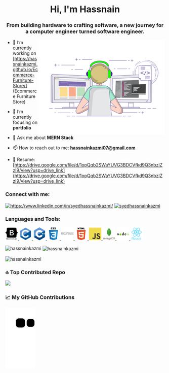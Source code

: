 <h1 align="center">Hi, I'm Hassnain</h1>
<h3 align="center">From building hardware to crafting software, a new journey for a computer engineer turned software engineer.</h3>

<img align="right" alt="Coding" width="400" src="https://raw.githubusercontent.com/devSouvik/devSouvik/master/gif3.gif"> 

- 🔭 I’m currently working on [https://hassnainkazmi.github.io/Ecommerce-Furniture-Store/] (Ecommerce Furniture Store)

- 🌱 I’m currently focusing on **portfolio**

- 💬 Ask me about **MERN Stack**

- 📫 How to reach out to me: **hassnainkazmi07@gmail.com**

- 📄 Resume: [https://drive.google.com/file/d/1opQqb2SWaYUVG3BDCVfkd9Q3nbzIZzI9/view?usp=drive_link](https://drive.google.com/file/d/1opQqb2SWaYUVG3BDCVfkd9Q3nbzIZzI9/view?usp=drive_link)

<h3 align="left">Connect with me:</h3>
<p align="left">
<a href="https://linkedin.com/in/https://www.linkedin.com/in/syedhassnainkazmi/" target="blank"><img align="center" src="https://raw.githubusercontent.com/rahuldkjain/github-profile-readme-generator/master/src/images/icons/Social/linked-in-alt.svg" alt="https://www.linkedin.com/in/syedhassnainkazmi/" height="30" width="40" /></a>
<a href="https://www.leetcode.com/syedhassnainkazmi" target="blank"><img align="center" src="https://raw.githubusercontent.com/rahuldkjain/github-profile-readme-generator/master/src/images/icons/Social/leet-code.svg" alt="syedhassnainkazmi" height="30" width="40" /></a>
</p>

<h3 align="left">Languages and Tools:</h3>
<p align="left"> <a href="https://getbootstrap.com" target="_blank" rel="noreferrer"> <img src="https://raw.githubusercontent.com/devicons/devicon/master/icons/bootstrap/bootstrap-plain-wordmark.svg" alt="bootstrap" width="40" height="40"/> </a> <a href="https://www.cprogramming.com/" target="_blank" rel="noreferrer"> <img src="https://raw.githubusercontent.com/devicons/devicon/master/icons/c/c-original.svg" alt="c" width="40" height="40"/> </a> <a href="https://www.w3schools.com/cpp/" target="_blank" rel="noreferrer"> <img src="https://raw.githubusercontent.com/devicons/devicon/master/icons/cplusplus/cplusplus-original.svg" alt="cplusplus" width="40" height="40"/> </a> <a href="https://www.w3schools.com/css/" target="_blank" rel="noreferrer"> <img src="https://raw.githubusercontent.com/devicons/devicon/master/icons/css3/css3-original-wordmark.svg" alt="css3" width="40" height="40"/> </a> <a href="https://expressjs.com" target="_blank" rel="noreferrer"> <img src="https://raw.githubusercontent.com/devicons/devicon/master/icons/express/express-original-wordmark.svg" alt="express" width="40" height="40"/> </a> <a href="https://www.w3.org/html/" target="_blank" rel="noreferrer"> <img src="https://raw.githubusercontent.com/devicons/devicon/master/icons/html5/html5-original-wordmark.svg" alt="html5" width="40" height="40"/> </a> <a href="https://developer.mozilla.org/en-US/docs/Web/JavaScript" target="_blank" rel="noreferrer"> <img src="https://raw.githubusercontent.com/devicons/devicon/master/icons/javascript/javascript-original.svg" alt="javascript" width="40" height="40"/> </a> <a href="https://www.mongodb.com/" target="_blank" rel="noreferrer"> <img src="https://raw.githubusercontent.com/devicons/devicon/master/icons/mongodb/mongodb-original-wordmark.svg" alt="mongodb" width="40" height="40"/> </a> <a href="https://nodejs.org" target="_blank" rel="noreferrer"> <img src="https://raw.githubusercontent.com/devicons/devicon/master/icons/nodejs/nodejs-original-wordmark.svg" alt="nodejs" width="40" height="40"/> </a> <a href="https://reactjs.org/" target="_blank" rel="noreferrer"> <img src="https://raw.githubusercontent.com/devicons/devicon/master/icons/react/react-original-wordmark.svg" alt="react" width="40" height="40"/> </a> </p>

<p><img align="left" src="https://github-readme-stats.vercel.app/api/top-langs?username=hassnainkazmi&show_icons=true&locale=en&layout=compact" alt="hassnainkazmi" /></p>

<p>&nbsp;<img align="center" src="https://github-readme-stats.vercel.app/api?username=hassnainkazmi&show_icons=true&locale=en" alt="hassnainkazmi" /></p>

<p><img align="center" src="https://github-readme-streak-stats.herokuapp.com/?user=hassnainkazmi&" alt="hassnainkazmi" /></p>

### 🔝 Top Contributed Repo
![](https://github-contributor-stats.vercel.app/api?username=HassnainKazmi&limit=5&theme=flat&combine_all_yearly_contributions=true)

### 📈 My GitHub Contributions
![Snake animation](https://github.com/HassnainKazmi/HassnainKazmi/blob/output/github-contribution-grid-snake.svg)


